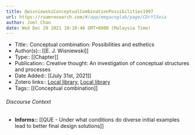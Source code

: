 ```yaml
---
title: @wisniewskiConceptualCombinationPossibilities1997
url: https://roamresearch.com/#/app/megacoglab/page/CDrYl5eia
author: Joel Chan
date: Wed Dec 29 2021 10:10:46 GMT+0800 (Malaysia Time)
---
```


- Title:: Conceptual combination: Possibilities and esthetics
- Author(s):: [[E. J. Wisniewski]]
- Type:: [[Chapter]]
- Publication:: Creative thought: An investigation of conceptual structures and processes
- Date Added:: [[July 31st, 2021]]
- Zotero links:: [Local library](zotero://select/groups/2451508/items/59WAXW3T), [Local library](https://www.zotero.org/groups/2451508/items/59WAXW3T)
- Tags:: [[Conceptual combination]]

###### Discourse Context

- **Informs::** [[QUE - Under what conditions do diverse initial examples lead to better final design solutions]]
